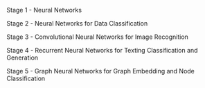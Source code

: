 Stage 1 - Neural Networks 

Stage 2 - Neural Networks for Data Classification

Stage 3 - Convolutional Neural Networks for Image Recognition

Stage 4 - Recurrent Neural Networks for Texting Classification and Generation

Stage 5 - Graph Neural Networks for Graph Embedding and Node Classification
